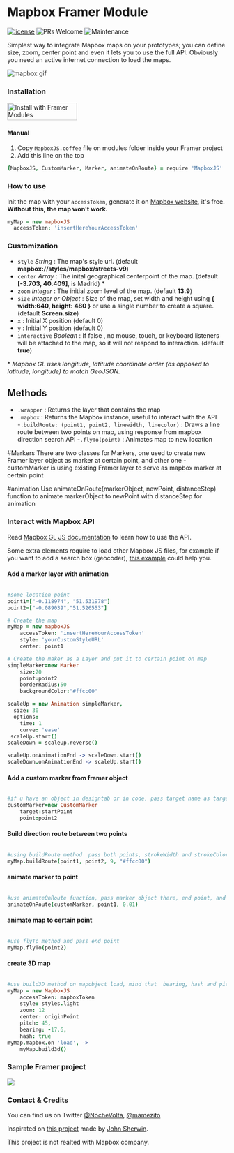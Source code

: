 # Mapbox Framer Module
[![license](https://img.shields.io/github/license/bpxl-labs/RemoteLayer.svg)](https://opensource.org/licenses/MIT)
![PRs Welcome](https://img.shields.io/badge/PRs-welcome-brightgreen.svg)
![Maintenance](https://img.shields.io/maintenance/yes/2018.svg)

Simplest way to integrate Mapbox maps on your prototypes; you can define size, zoom, center point and even it lets you to use the full API. Obviously you need an active internet connection to load the maps.

![mapbox gif](/mapboxjs.gif?raw=true)

### Installation
<a href='https://open.framermodules.com/Mapbox%20JS'>
  <img alt='Install with Framer Modules'
  src='https://www.framermodules.com/assets/badge@2x.png' width='160' height='40' />
</a>

#### Manual
1. Copy `MapboxJS.coffee` file on modules folder inside your Framer project
2. Add this line on the top 
```coffeescript
{MapboxJS, CustomMarker, Marker, animateOnRoute} = require 'MapboxJS'
```

### How to use
Init the map with your `accessToken`, generate it on [Mapbox website](https://www.mapbox.com/help/define-access-token/), it's free. **Without this, the map won't work.**  
```coffeescript
myMap = new mapboxJS
  accessToken: 'insertHereYourAccessToken'
```
### Customization
* `style` _String_ : The map's style url. (default **mapbox://styles/mapbox/streets-v9**)
* `center` _Array_ : The inital geographical centerpoint of the map. (default **[-3.703, 40.409]**, is Madrid) \*
* `zoom` _Integer_ : The initial zoom level of the map. (default **13.9**)
* `size` _Integer or Object_ : Size of the map, set width and height using **{ width:640, height: 480 }** or use a single number to create a square. (default **Screen.size**)
* `x` : Initial X position (default 0)
* `y` : Initial Y position (default 0)
* `interactive` _Boolean_ : If  false , no mouse, touch, or keyboard listeners will be attached to the map, so it will not respond to interaction. (default **true**)

\* _Mapbox GL uses longitude, latitude coordinate order (as opposed to latitude, longitude) to match GeoJSON._

## Methods

- `.wrapper` : Returns the layer that contains the map
- `.mapbox` : Returns the Mapbox instance, useful to interact with the API
-`.buildRoute: (point1, point2, linewidth, linecolor)` : Draws a line route between two points on map, using response from mapbox direction search API
-`.flyTo(point)` : Animates map to new location

#Markers
There are two classes for Markers, one used to create new Framer layer object as marker at certain point, and other one - customMarker is using existing Framer layer to serve as mapbox marker at certain point

#animation
Use animateOnRoute(markerObject, newPoint, distanceStep) function to animate markerObject to newPoint with distanceStep for animation 




### Interact with Mapbox API
Read [Mapbox GL JS documentation](https://www.mapbox.com/mapbox-gl-js/api/ ) to learn how to use the API.

Some extra elements require to load other Mapbox JS files, for example if you want to add a search box (geocoder), [this example](https://www.mapbox.com/mapbox-gl-js/example/mapbox-gl-geocoder/) could help you.

#### Add a marker layer with animation
```coffeescript

#some location point
point1=["-0.118974", "51.531978"]
point2=["-0.089039","51.526553"]

# Create the map
myMap = new mapboxJS
    accessToken: 'insertHereYourAccessToken'
    style: 'yourCustomStyleURL'
    center: point1

# Create the maker as a Layer and put it to certain point on map
simpleMarker=new Marker
	size:20
	point:point2
	borderRadius:50
	backgroundColor:"#ffcc00"

scaleUp = new Animation simpleMarker,
  size: 30
  options:
    time: 1
    curve: 'ease'
 scaleUp.start()
scaleDown = scaleUp.reverse()

scaleUp.onAnimationEnd -> scaleDown.start()
scaleDown.onAnimationEnd -> scaleUp.start()

```


#### Add a custom marker  from framer object
```coffeescript

#if u have an object in designtab or in code, pass target name as target attribute to custom marker
customMarker=new CustomMarker
	target:startPoint
	point:point2
```

#### Build direction route between two points
```coffeescript

#using buildRoute method  pass both points, strokeWidth and strokeColor as attribute
myMap.buildRoute(point1, point2, 9, "#ffcc00")

```


#### animate marker to point
```coffeescript

#use animateOnRoute function, pass marker object there, end point, and distance step - in this case 0.01, tweek this number to make animation smooth depending on size of the route between points
animateOnRoute(customMarker, point1, 0.01)

```

#### animate map to certain point
```coffeescript

#use flyTo method and pass end point 
myMap.flyTo(point2)
```

#### create 3D map
```coffeescript

#use build3D method on mapobject load, mind that  bearing, hash and pitch should be set at mapbox initialization
myMap = new MapboxJS
	accessToken: mapboxToken	
	style: styles.light
	zoom: 12
	center: originPoint
	pitch: 45,
	bearing: -17.6,
	hash: true
myMap.mapbox.on 'load', ->
	myMap.build3d()
```


### Sample Framer project 


<a href='https://framer.cloud/FmFdE'>
  <img src='mapboxjs.gif'  />
</a>




### Contact & Credits
You can find us on Twitter [@NocheVolta](https://twitter.com/nochevolta), [@mamezito](https://twitter.com/mamezito)


Inspirated on [this project](https://github.com/johnmpsherwin/Mapbox-Framer) made by [John Sherwin](https://twitter.com/johnmpsherwin).

This project is not realted with Mapbox company.
